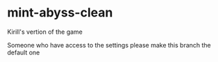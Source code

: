 # mint-abyss-clean
Kirill's vertion of the game

Someone who have access to the settings please make this branch the default one
